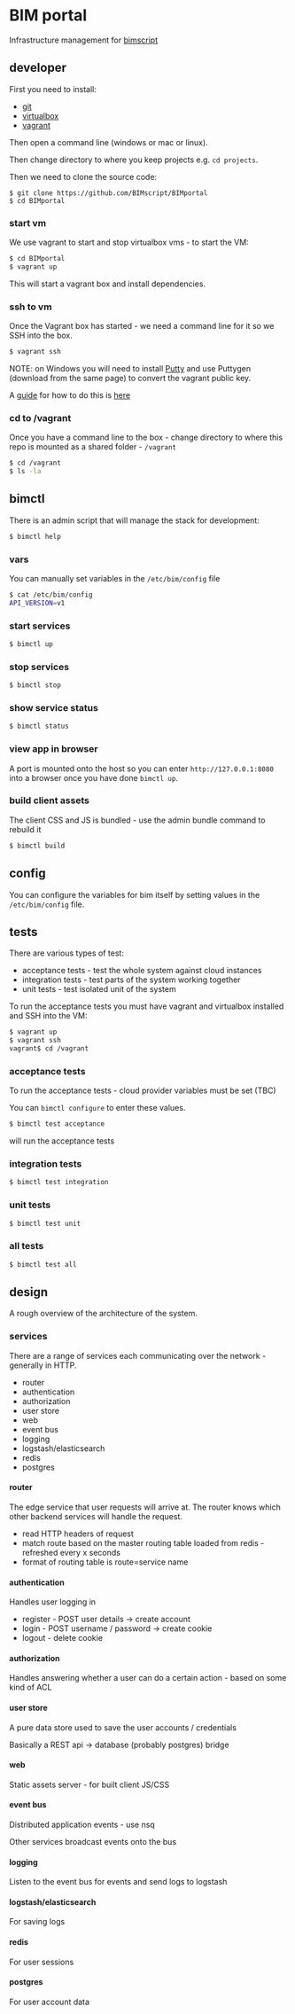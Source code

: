 # BIM portal

Infrastructure management for [bimscript](https://www.bimscript.com)

## developer

First you need to install:

 * [git](http://git-scm.com/downloads)
 * [virtualbox](https://www.virtualbox.org/wiki/Downloads)
 * [vagrant](http://www.vagrantup.com/downloads.html)

Then open a command line (windows or mac or linux).

Then change directory to where you keep projects e.g. `cd projects`.

Then we need to clone the source code:

```
$ git clone https://github.com/BIMscript/BIMportal
$ cd BIMportal
```

### start vm

We use vagrant to start and stop virtualbox vms - to start the VM: 

```bash
$ cd BIMportal
$ vagrant up
```

This will start a vagrant box and install dependencies.

### ssh to vm

Once the Vagrant box has started - we need a command line for it so we SSH into the box.

```bash
$ vagrant ssh
```

NOTE: on Windows you will need to install [Putty](http://www.chiark.greenend.org.uk/~sgtatham/putty/download.html) and use Puttygen (download from the same page) to convert the vagrant public key.

A [guide](https://github.com/Varying-Vagrant-Vagrants/VVV/wiki/Connect-to-Your-Vagrant-Virtual-Machine-with-PuTTY) for how to do this is [here](https://github.com/Varying-Vagrant-Vagrants/VVV/wiki/Connect-to-Your-Vagrant-Virtual-Machine-with-PuTTY)

### cd to /vagrant

Once you have a command line to the box - change directory to where this repo is mounted as a shared folder - `/vagrant`

```bash
$ cd /vagrant
$ ls -la
```

## bimctl


There is an admin script that will manage the stack for development:

```bash
$ bimctl help
```

### vars

You can manually set variables in the `/etc/bim/config` file

```bash
$ cat /etc/bim/config
API_VERSION=v1
```

### start services

```bash
$ bimctl up
```

### stop services

```bash
$ bimctl stop
```

### show service status

```bash
$ bimctl status
```

### view app in browser

A port is mounted onto the host so you can enter `http://127.0.0.1:8080` into a browser once you have done `bimctl up`.

### build client assets

The client CSS and JS is bundled - use the admin bundle command to rebuild it

```bash
$ bimctl build
```

## config

You can configure the variables for bim itself by setting values in the `/etc/bim/config` file.

## tests

There are various types of test:

 * acceptance tests - test the whole system against cloud instances
 * integration tests - test parts of the system working together
 * unit tests - test isolated unit of the system

To run the acceptance tests you must have vagrant and virtualbox installed and SSH into the VM:

```bash
$ vagrant up
$ vagrant ssh
vagrant$ cd /vagrant
```

### acceptance tests

To run the acceptance tests - cloud provider variables must be set (TBC)

You can `bimctl configure` to enter these values.

```bash
$ bimctl test acceptance
```

will run the acceptance tests

### integration tests

```bash
$ bimctl test integration
```

### unit tests

```bash
$ bimctl test unit
```

### all tests

```bash
$ bimctl test all
```

## design

A rough overview of the architecture of the system.

### services

There are a range of services each communicating over the network - generally in HTTP.

 * router
 * authentication
 * authorization
 * user store
 * web
 * event bus
 * logging
 * logstash/elasticsearch
 * redis
 * postgres

#### router

The edge service that user requests will arrive at.  The router knows which other backend services will handle the request.

 * read HTTP headers of request
 * match route based on the master routing table loaded from redis - refreshed every x seconds
 * format of routing table is route=service name

#### authentication

Handles user logging in

 * register - POST user details -> create account
 * login - POST username / password -> create cookie
 * logout - delete cookie

#### authorization

Handles answering whether a user can do a certain action - based on some kind of ACL

#### user store

A pure data store used to save the user accounts / credentials

Basically a REST api -> database (probably postgres) bridge

#### web

Static assets server - for built client JS/CSS

#### event bus

Distributed application events - use nsq

Other services broadcast events onto the bus

#### logging

Listen to the event bus for events and send logs to logstash

#### logstash/elasticsearch

For saving logs

#### redis

For user sessions

#### postgres

For user account data




